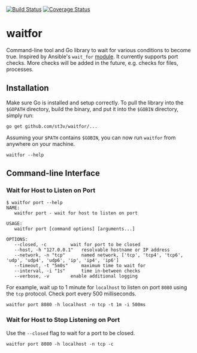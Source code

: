 [![Build Status](https://travis-ci.org/st3v/waitfor.svg?branch=master)](https://travis-ci.org/st3v/waitfor)
[![Coverage Status](https://coveralls.io/repos/st3v/waitfor/badge.svg?branch=master&service=github)](https://coveralls.io/github/st3v/waitfor?branch=master)

# waitfor

Command-line tool and Go library to wait for various conditions to become true. Inspired by Ansible's `wait_for`  [module](http://docs.ansible.com/ansible/wait_for_module.html). It currently supports port checks. More checks will be added in the future, e.g. checks for files, processes.

## Installation

Make sure Go is installed and setup correctly. To pull the library into the `$GOPATH` directory, build the binary, and put it into the `$GOBIN` directory, simply run:

```
go get github.com/st3v/waitfor/...
```

Assuming your `$PATH` contains `$GOBIN`, you can now run `waitfor` from anywhere on your machine.

```
waitfor --help
```

## Command-line Interface

### Wait for Host to Listen on Port

```
$ waitfor port --help
NAME:
   waitfor port - wait for host to listen on port

USAGE:
   waitfor port [command options] [arguments...]

OPTIONS:
   --closed, -c			wait for port to be closed
   --host, -h "127.0.0.1"	resolvable hostname or IP address
   --network, -n "tcp"		named network, ['tcp', 'tcp4', 'tcp6', 'udp', 'udp4', 'udp6', 'ip', 'ip4', 'ip6']
   --timeout, -t "5m0s"		maximum time to wait for
   --interval, -i "1s"		time in-between checks
   --verbose, -v		enable additional logging
```

For example, wait up to 1 minute for `localhost` to listen on port `8080` using the `tcp` protocol. Check port every 500 milliseconds.

```
waitfor port 8080 -h localhost -n tcp -t 1m -i 500ms
```

### Wait for Host to Stop Listening on Port

Use the `--closed` flag to wait for a port to be closed.

```
waitfor port 8080 -h localhost -n tcp -c
```
